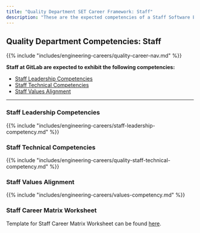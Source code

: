 ```yaml
---
title: "Quality Department SET Career Framework: Staff"
description: "These are the expected competencies of a Staff Software Engineer in Test (SET) at GitLab."
---
```


## Quality Department Competencies: Staff

{{% include "includes/engineering-careers/quality-career-nav.md" %}}

**Staff at GitLab are expected to exhibit the following competencies:**

- [Staff Leadership Competencies](#staff-leadership-competencies)
- [Staff Technical Competencies](#staff-technical-competencies)
- [Staff Values Alignment](#staff-values-alignment)

---

### Staff Leadership Competencies

{{% include "includes/engineering-careers/staff-leadership-competency.md" %}}
  
### Staff Technical Competencies

{{% include "includes/engineering-careers/quality-staff-technical-competency.md" %}}

### Staff Values Alignment

{{% include "includes/engineering-careers/values-competency.md" %}}

### Staff Career Matrix Worksheet

Template for Staff Career Matrix Worksheet can be found [here](https://docs.google.com/spreadsheets/d/1v3CL8m5V7le9ijeK8ZmlzI95T_X4ncz_qPSNUwL6VkQ/edit#gid=940537479).
